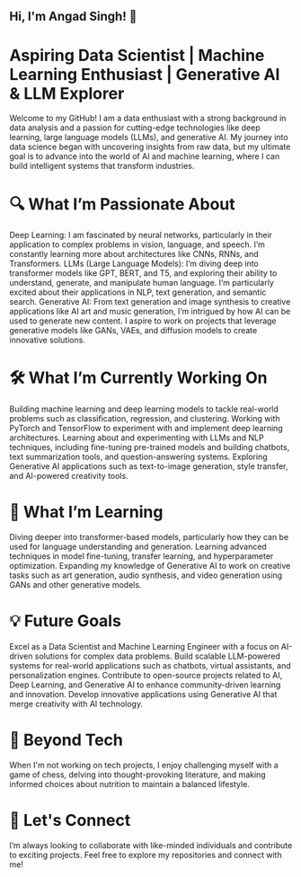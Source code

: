 ## Hi, I'm Angad Singh! 👋

# Aspiring Data Scientist | Machine Learning Enthusiast | Generative AI & LLM Explorer

Welcome to my GitHub! I am a data enthusiast with a strong background in data analysis and a passion for cutting-edge technologies like deep learning, large language models (LLMs), and generative AI. My journey into data science began with uncovering insights from raw data, but my ultimate goal is to advance into the world of AI and machine learning, where I can build intelligent systems that transform industries.

# 🔍 What I’m Passionate About

Deep Learning: I am fascinated by neural networks, particularly in their application to complex problems in vision, language, and speech. I’m constantly learning more about architectures like CNNs, RNNs, and Transformers.
LLMs (Large Language Models): I’m diving deep into transformer models like GPT, BERT, and T5, and exploring their ability to understand, generate, and manipulate human language. I’m particularly excited about their applications in NLP, text generation, and semantic search.
Generative AI: From text generation and image synthesis to creative applications like AI art and music generation, I’m intrigued by how AI can be used to generate new content. I aspire to work on projects that leverage generative models like GANs, VAEs, and diffusion models to create innovative solutions.

# 🛠 What I’m Currently Working On

Building machine learning and deep learning models to tackle real-world problems such as classification, regression, and clustering.
Working with PyTorch and TensorFlow to experiment with and implement deep learning architectures.
Learning about and experimenting with LLMs and NLP techniques, including fine-tuning pre-trained models and building chatbots, text summarization tools, and question-answering systems.
Exploring Generative AI applications such as text-to-image generation, style transfer, and AI-powered creativity tools.

# 🌱 What I’m Learning

Diving deeper into transformer-based models, particularly how they can be used for language understanding and generation.
Learning advanced techniques in model fine-tuning, transfer learning, and hyperparameter optimization.
Expanding my knowledge of Generative AI to work on creative tasks such as art generation, audio synthesis, and video generation using GANs and other generative models.

# 💡 Future Goals

Excel as a Data Scientist and Machine Learning Engineer with a focus on AI-driven solutions for complex data problems.
Build scalable LLM-powered systems for real-world applications such as chatbots, virtual assistants, and personalization engines.
Contribute to open-source projects related to AI, Deep Learning, and Generative AI to enhance community-driven learning and innovation.
Develop innovative applications using Generative AI that merge creativity with AI technology.

# 🎯 Beyond Tech

When I'm not working on tech projects, I enjoy challenging myself with a game of chess, delving into thought-provoking literature, and making informed choices about nutrition to maintain a balanced lifestyle.

# 🔗 Let's Connect

I’m always looking to collaborate with like-minded individuals and contribute to exciting projects. Feel free to explore my repositories and connect with me!
